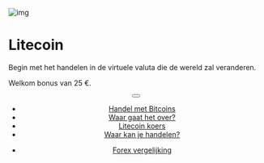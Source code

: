 <div class="jumbotron" markdown="1">

![img]({{img-url}}litecoin.png)

# Litecoin

Begin met het handelen in de virtuele valuta die de wereld zal veranderen. 

Welkom bonus van 25 €.

</div>
<header class="navbar navbar-static-top navbar-inverse navbar-sticky" id="top" role="banner">
  <div class="container">
    <div class="navbar-header">
      <button class="navbar-toggle collapsed" type="button" data-toggle="collapse" data-target=".navbar-collapse">
        <span class="icon-bar"></span>
        <span class="icon-bar"></span>
        <span class="icon-bar"></span>
      </button>
    </div>
    <nav class="navbar-collapse collapse" role="navigation" style="height: 1px;" id="scrollpsy">
      <ul class="nav navbar-nav">
        <li class="active">
          <a href="#top">Handel met Bitcoins</a>
        </li>
        <li>
          <a href="#section-1">Waar gaat het over?</a>
        </li>
        <li>
          <a href="#section-2">Litecoin koers</a>
        </li>
        <li>
          <a href="#section-3">Waar kan je handelen?</a>
        </li>
      </ul>
      <ul class="nav navbar-nav navbar-right">
        <li>
          <a href="{{url}}">Forex <i class="fa fa-bar-chart-o"></i> vergelijking</a>
        </li>
      </ul>
    </nav>
  </div>
</header>